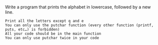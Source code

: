 Write a program that prints the alphabet in lowercase, followed by a new line.

    Print all the letters except q and e
    You can only use the putchar function (every other function (printf, puts, etc…) is forbidden)
    All your code should be in the main function
    You can only use putchar twice in your code

